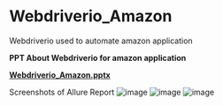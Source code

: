 # Webdriverio_Amazon
Webdriverio used to automate amazon application

**PPT About Webdriverio for amazon application**


**[Webdriverio_Amazon.pptx](https://github.com/ShaliniBandi/Webdriverio_Amazon/files/15191395/Webdriverio_Amazon.pptx)**

Screenshots of Allure Report
![image](https://github.com/ShaliniBandi/Webdriverio_Amazon/assets/164349312/e21f5473-4de1-45c6-8988-072e81d6fc27)
![image](https://github.com/ShaliniBandi/Webdriverio_Amazon/assets/164349312/7f54c1f8-4a24-4583-889a-b97081c39439)
![image](https://github.com/ShaliniBandi/Webdriverio_Amazon/assets/164349312/6758556e-ee2e-4789-bc34-4900e05f8b7a)



